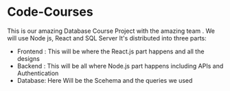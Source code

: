 # Code-Courses
This is our amazing Database Course Project with the amazing team . We will use Node js, React and SQL Server 
It's distributed into three parts: 
- Frontend : This will be where the React.js part happens and all the designs 
- Backend : This will be all where Node.js part happens including APIs and Authentication 
- Database: Here Will be the Scehema and the queries we used 
